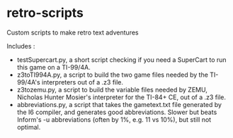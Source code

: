 # retro-scripts
Custom scripts to make retro text adventures

Includes :
 * testSupercart.py, a short script checking if you need a SuperCart to run this game on a TI-99/4A.
 * z3toTI994A.py, a script to build the two game files needed by the TI-99/4A's interpreters out of a .z3 file.
 * z3tozemu.py, a script to build the variable files needed by ZEMU, Nicholas Hunter Mosier's interpreter for the TI-84+ CE, out of a .z3 file.
 * abbreviations.py, a script that takes the gametext.txt file generated by the I6 compiler, and generates good abbreviations. Slower but beats Inform's -u abbreviations (often by 1%, e.g. 11 vs 10%), but still not optimal.
